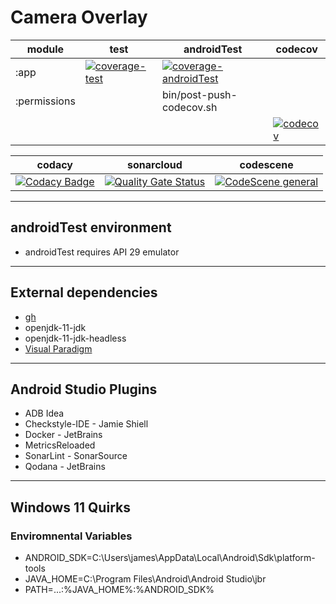 # Camera Overlay
| module | test | androidTest | codecov |
| - | - | - | - |
| :app | [![coverage-test](https://github.com/jameshnsears/CameraOverlay/actions/workflows/coverage-test.yml/badge.svg)](https://github.com/jameshnsears/CameraOverlay/actions/workflows/coverage-test.yml) | [![coverage-androidTest](https://github.com/jameshnsears/CameraOverlay/actions/workflows/coverage-androidTest.yml/badge.svg)](https://github.com/jameshnsears/CameraOverlay/actions/workflows/coverage-androidTest.yml) |
| :permissions |  | bin/post-push-codecov.sh |  |
|  |  |  | [![codecov](https://codecov.io/gh/jameshnsears/CameraOverlay/branch/master/graph/badge.svg?token=5134RP5ZKY)](https://codecov.io/gh/jameshnsears/CameraOverlay) | [![Codacy Badge](https://app.codacy.com/project/badge/Grade/9d9584674063453bb59aefce7ad815d6)](https://www.codacy.com/gh/jameshnsears/CameraOverlay/dashboard?utm_source=github.com&amp;utm_medium=referral&amp;utm_content=jameshnsears/CameraOverlay&amp;utm_campaign=Badge_Grade) | [![Quality Gate Status](https://sonarcloud.io/api/project_badges/measure?project=jameshnsears_CameraOverlay&metric=alert_status)](https://sonarcloud.io/summary/new_code?id=jameshnsears_CameraOverlay) | [![CodeScene general](https://codescene.io/images/analyzed-by-codescene-badge.svg)](https://codescene.io/projects/21058)

| codacy | sonarcloud | codescene |
| - | - | - |
| [![Codacy Badge](https://app.codacy.com/project/badge/Grade/9d9584674063453bb59aefce7ad815d6)](https://www.codacy.com/gh/jameshnsears/CameraOverlay/dashboard?utm_source=github.com&amp;utm_medium=referral&amp;utm_content=jameshnsears/CameraOverlay&amp;utm_campaign=Badge_Grade) | [![Quality Gate Status](https://sonarcloud.io/api/project_badges/measure?project=jameshnsears_CameraOverlay&metric=alert_status)](https://sonarcloud.io/summary/new_code?id=jameshnsears_CameraOverlay) | [![CodeScene general](https://codescene.io/images/analyzed-by-codescene-badge.svg)](https://codescene.io/projects/21058)

---

## androidTest environment
* androidTest requires API 29 emulator

---

## External dependencies
* [gh](https://github.com/cli/cli/blob/trunk/docs/install_linux.md)
* openjdk-11-jdk
* openjdk-11-jdk-headless
* [Visual Paradigm](https://www.visual-paradigm.com/)

---

## Android Studio Plugins
* ADB Idea
* Checkstyle-IDE - Jamie Shiell
* Docker - JetBrains
* MetricsReloaded
* SonarLint - SonarSource
* Qodana - JetBrains

---

## Windows 11 Quirks

### Enviromnental Variables
* ANDROID_SDK=C:\Users\james\AppData\Local\Android\Sdk\platform-tools
* JAVA_HOME=C:\Program Files\Android\Android Studio\jbr
* PATH=...:%JAVA_HOME%:%ANDROID_SDK%